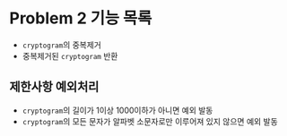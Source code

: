 # Problem 2 기능 목록
- `cryptogram`의 중복제거
- 중복제거된 `cryptogram` 반환

## 제한사항 예외처리
- `cryptogram`의 길이가 1이상 1000이하가 아니면 예외 발동
- `cryptogram`의 모든 문자가 알파벳 소문자로만 이루어져 있지 않으면 예외 발동